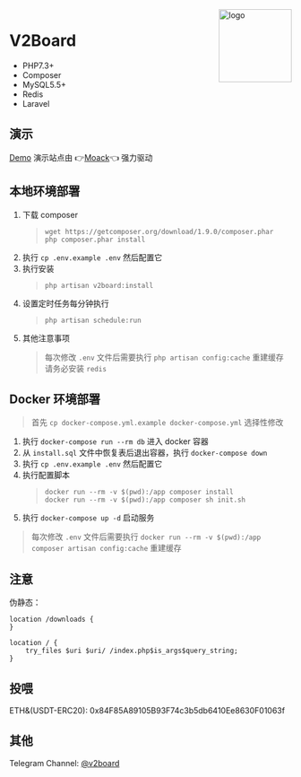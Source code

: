 <img src="https://user-gold-cdn.xitu.io/2019/11/18/16e7f1c39b59e52b?w=500&h=500&f=png&s=85055" alt="logo" width="130" height="130" align="right"/>

# **V2Board**

- PHP7.3+
- Composer
- MySQL5.5+
- Redis
- Laravel

## 演示

[Demo](https://v2board.com)
演示站点由 👉[Moack](https://www.moack.co.kr/dedicated.php)👈 强力驱动

## 本地环境部署

1. 下载 composer
    > ```shell script
    > wget https://getcomposer.org/download/1.9.0/composer.phar
    > php composer.phar install
    > ```
2. 执行 `cp .env.example .env` 然后配置它
3. 执行安装
    > ```install script
    > php artisan v2board:install
    > ```
    > 
4. 设置定时任务每分钟执行
    > ```set crontable
    > php artisan schedule:run
    > ```
5. 其他注意事项
    > 每次修改 `.env` 文件后需要执行 `php artisan config:cache` 重建缓存  
    > 请务必安装 `redis`


## Docker 环境部署
> 首先 `cp docker-compose.yml.example docker-compose.yml` 选择性修改
1. 执行 `docker-compose run --rm db` 进入 docker 容器
2. 从 `install.sql` 文件中恢复表后退出容器，执行 `docker-compose down`
3. 执行 `cp .env.example .env` 然后配置它
4. 执行配置脚本
    > ```shell script
    > docker run --rm -v $(pwd):/app composer install
    > docker run --rm -v $(pwd):/app composer sh init.sh
    > ```
4. 执行 `docker-compose up -d` 启动服务
> 每次修改 `.env` 文件后需要执行 `docker run --rm -v $(pwd):/app composer artisan config:cache` 重建缓存

## 注意

伪静态：
```
location /downloads {
}

location / {  
	try_files $uri $uri/ /index.php$is_args$query_string;  
}
```

## 投喂
ETH&(USDT-ERC20): 0x84F85A89105B93F74c3b5db6410Ee8630F01063f

## 其他
Telegram Channel: [@v2board](https://t.me/v2board)